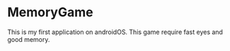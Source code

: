 # MemoryGame

This is my first application on androidOS. This game require fast eyes and good memory.
